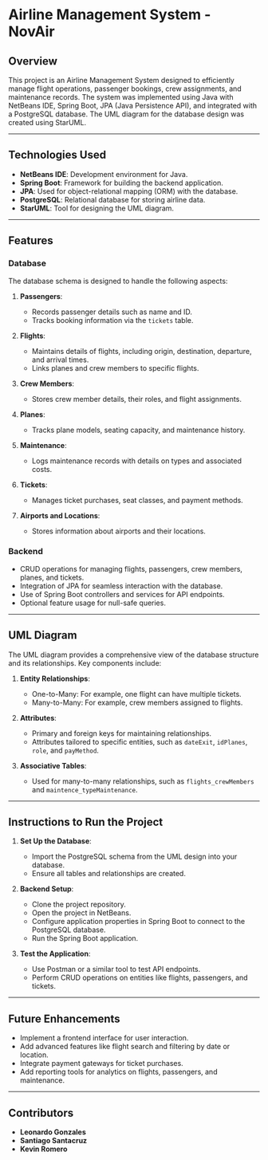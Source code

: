 # Airline Management System - NovAir

## Overview
This project is an Airline Management System designed to efficiently manage flight operations, passenger bookings, crew assignments, and maintenance records. The system was implemented using Java with NetBeans IDE, Spring Boot, JPA (Java Persistence API), and integrated with a PostgreSQL database. The UML diagram for the database design was created using StarUML.

---

## Technologies Used
- **NetBeans IDE**: Development environment for Java.
- **Spring Boot**: Framework for building the backend application.
- **JPA**: Used for object-relational mapping (ORM) with the database.
- **PostgreSQL**: Relational database for storing airline data.
- **StarUML**: Tool for designing the UML diagram.

---

## Features
### Database
The database schema is designed to handle the following aspects:
1. **Passengers**:
   - Records passenger details such as name and ID.
   - Tracks booking information via the `tickets` table.

2. **Flights**:
   - Maintains details of flights, including origin, destination, departure, and arrival times.
   - Links planes and crew members to specific flights.

3. **Crew Members**:
   - Stores crew member details, their roles, and flight assignments.

4. **Planes**:
   - Tracks plane models, seating capacity, and maintenance history.

5. **Maintenance**:
   - Logs maintenance records with details on types and associated costs.

6. **Tickets**:
   - Manages ticket purchases, seat classes, and payment methods.

7. **Airports and Locations**:
   - Stores information about airports and their locations.

### Backend
- CRUD operations for managing flights, passengers, crew members, planes, and tickets.
- Integration of JPA for seamless interaction with the database.
- Use of Spring Boot controllers and services for API endpoints.
- Optional feature usage for null-safe queries.

---

## UML Diagram
The UML diagram provides a comprehensive view of the database structure and its relationships. Key components include:

1. **Entity Relationships**:
   - One-to-Many: For example, one flight can have multiple tickets.
   - Many-to-Many: For example, crew members assigned to flights.

2. **Attributes**:
   - Primary and foreign keys for maintaining relationships.
   - Attributes tailored to specific entities, such as `dateExit`, `idPlanes`, `role`, and `payMethod`.

3. **Associative Tables**:
   - Used for many-to-many relationships, such as `flights_crewMembers` and `maintence_typeMaintenance`.

---

## Instructions to Run the Project

1. **Set Up the Database**:
   - Import the PostgreSQL schema from the UML design into your database.
   - Ensure all tables and relationships are created.

2. **Backend Setup**:
   - Clone the project repository.
   - Open the project in NetBeans.
   - Configure application properties in Spring Boot to connect to the PostgreSQL database.
   - Run the Spring Boot application.

3. **Test the Application**:
   - Use Postman or a similar tool to test API endpoints.
   - Perform CRUD operations on entities like flights, passengers, and tickets.

---

## Future Enhancements
- Implement a frontend interface for user interaction.
- Add advanced features like flight search and filtering by date or location.
- Integrate payment gateways for ticket purchases.
- Add reporting tools for analytics on flights, passengers, and maintenance.

---

## Contributors
- **Leonardo Gonzales**
- **Santiago Santacruz**
- **Kevin Romero**








